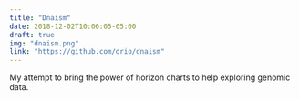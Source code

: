 ```yaml
---
title: "Dnaism"
date: 2018-12-02T10:06:05-05:00
draft: true
img: "dnaism.png"
link: "https://github.com/drio/dnaism"
---
```


My attempt to bring the power of horizon charts to
help exploring genomic data.
